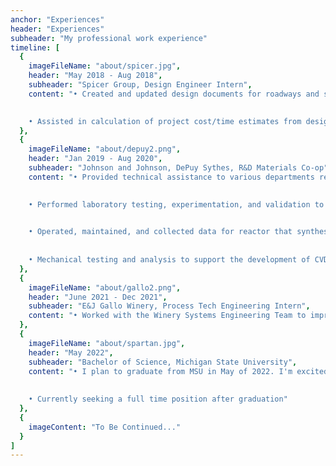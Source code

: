 ```yaml
---
anchor: "Experiences"
header: "Experiences"
subheader: "My professional work experience"
timeline: [
  {
    imageFileName: "about/spicer.jpg",
    header: "May 2018 - Aug 2018",
    subheader: "Spicer Group, Design Engineer Intern",
    content: "• Created and updated design documents for roadways and storm sewer projects using AutoCAD Civil 3D software 
    

    • Assisted in calculation of project cost/time estimates from design plans"
  },
  {
    imageFileName: "about/depuy2.png",
    header: "Jan 2019 - Aug 2020",
    subheader: "Johnson and Johnson, DePuy Sythes, R&D Materials Co-op",
    content: "• Provided technical assistance to various departments related to high performance materials processing and failure analyses 
    

    • Performed laboratory testing, experimentation, and validation to support product design using stage gate and technology readiness level (TRL) processes 
    

    • Operated, maintained, and collected data for reactor that synthesizes ceramic coating on implants for FDA submission 
    
    
    • Mechanical testing and analysis to support the development of CVD coating"
  },
  {
    imageFileName: "about/gallo2.png",
    header: "June 2021 - Dec 2021",
    subheader: "E&J Gallo Winery, Process Tech Engineering Intern",
    content: "• Worked with the Winery Systems Engineering Team to improve winery processes that help deliver and enable cost savings, high wine quality, and increased winery capabilities and capacity"
  },
  {
    imageFileName: "about/spartan.jpg",
    header: "May 2022",
    subheader: "Bachelor of Science, Michigan State University",
    content: "• I plan to graduate from MSU in May of 2022. I'm excited to utilize the skills gained during academia and work experiences to develop or design products for a challenging and innovative organization. 
    
    
    • Currently seeking a full time position after graduation"
  },
  {
    imageContent: "To Be Continued..."
  }
]
---
```

